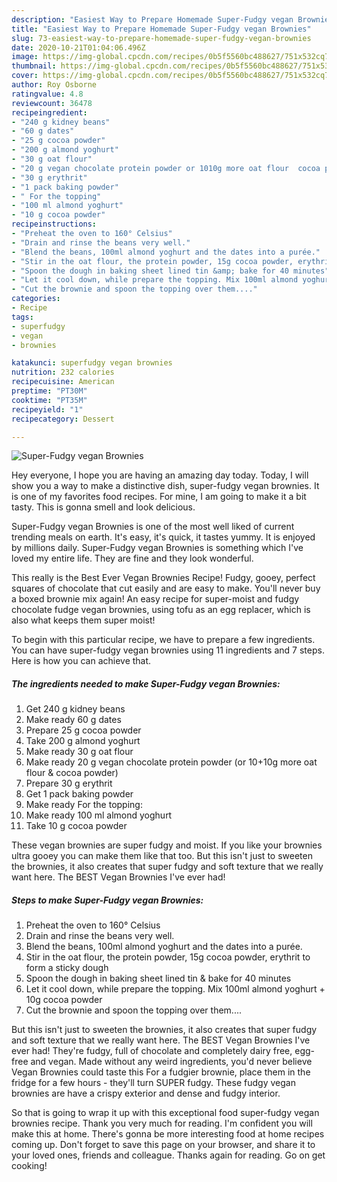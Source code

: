 ```yaml
---
description: "Easiest Way to Prepare Homemade Super-Fudgy vegan Brownies"
title: "Easiest Way to Prepare Homemade Super-Fudgy vegan Brownies"
slug: 73-easiest-way-to-prepare-homemade-super-fudgy-vegan-brownies
date: 2020-10-21T01:04:06.496Z
image: https://img-global.cpcdn.com/recipes/0b5f5560bc488627/751x532cq70/super-fudgy-vegan-brownies-recipe-main-photo.jpg
thumbnail: https://img-global.cpcdn.com/recipes/0b5f5560bc488627/751x532cq70/super-fudgy-vegan-brownies-recipe-main-photo.jpg
cover: https://img-global.cpcdn.com/recipes/0b5f5560bc488627/751x532cq70/super-fudgy-vegan-brownies-recipe-main-photo.jpg
author: Roy Osborne
ratingvalue: 4.8
reviewcount: 36478
recipeingredient:
- "240 g kidney beans"
- "60 g dates"
- "25 g cocoa powder"
- "200 g almond yoghurt"
- "30 g oat flour"
- "20 g vegan chocolate protein powder or 1010g more oat flour  cocoa powder"
- "30 g erythrit"
- "1 pack baking powder"
- " For the topping"
- "100 ml almond yoghurt"
- "10 g cocoa powder"
recipeinstructions:
- "Preheat the oven to 160° Celsius"
- "Drain and rinse the beans very well."
- "Blend the beans, 100ml almond yoghurt and the dates into a purée."
- "Stir in the oat flour, the protein powder, 15g cocoa powder, erythrit to form a sticky dough"
- "Spoon the dough in baking sheet lined tin &amp; bake for 40 minutes"
- "Let it cool down, while prepare the topping. Mix 100ml almond yoghurt + 10g cocoa powder"
- "Cut the brownie and spoon the topping over them...."
categories:
- Recipe
tags:
- superfudgy
- vegan
- brownies

katakunci: superfudgy vegan brownies 
nutrition: 232 calories
recipecuisine: American
preptime: "PT30M"
cooktime: "PT35M"
recipeyield: "1"
recipecategory: Dessert

---
```



![Super-Fudgy vegan Brownies](https://img-global.cpcdn.com/recipes/0b5f5560bc488627/751x532cq70/super-fudgy-vegan-brownies-recipe-main-photo.jpg)

Hey everyone, I hope you are having an amazing day today. Today, I will show you a way to make a distinctive dish, super-fudgy vegan brownies. It is one of my favorites food recipes. For mine, I am going to make it a bit tasty. This is gonna smell and look delicious.

Super-Fudgy vegan Brownies is one of the most well liked of current trending meals on earth. It's easy, it's quick, it tastes yummy. It is enjoyed by millions daily. Super-Fudgy vegan Brownies is something which I've loved my entire life. They are fine and they look wonderful.

This really is the Best Ever Vegan Brownies Recipe! Fudgy, gooey, perfect squares of chocolate that cut easily and are easy to make. You&#39;ll never buy a boxed brownie mix again! An easy recipe for super-moist and fudgy chocolate fudge vegan brownies, using tofu as an egg replacer, which is also what keeps them super moist!


To begin with this particular recipe, we have to prepare a few ingredients. You can have super-fudgy vegan brownies using 11 ingredients and 7 steps. Here is how you can achieve that.

<!--inarticleads1-->

##### The ingredients needed to make Super-Fudgy vegan Brownies:

1. Get 240 g kidney beans
1. Make ready 60 g dates
1. Prepare 25 g cocoa powder
1. Take 200 g almond yoghurt
1. Make ready 30 g oat flour
1. Make ready 20 g vegan chocolate protein powder (or 10+10g more oat flour &amp; cocoa powder)
1. Prepare 30 g erythrit
1. Get 1 pack baking powder
1. Make ready  For the topping:
1. Make ready 100 ml almond yoghurt
1. Take 10 g cocoa powder


These vegan brownies are super fudgy and moist. If you like your brownies ultra gooey you can make them like that too. But this isn&#39;t just to sweeten the brownies, it also creates that super fudgy and soft texture that we really want here. The BEST Vegan Brownies I&#39;ve ever had! 

<!--inarticleads2-->

##### Steps to make Super-Fudgy vegan Brownies:

1. Preheat the oven to 160° Celsius
1. Drain and rinse the beans very well.
1. Blend the beans, 100ml almond yoghurt and the dates into a purée.
1. Stir in the oat flour, the protein powder, 15g cocoa powder, erythrit to form a sticky dough
1. Spoon the dough in baking sheet lined tin &amp; bake for 40 minutes
1. Let it cool down, while prepare the topping. Mix 100ml almond yoghurt + 10g cocoa powder
1. Cut the brownie and spoon the topping over them....


But this isn&#39;t just to sweeten the brownies, it also creates that super fudgy and soft texture that we really want here. The BEST Vegan Brownies I&#39;ve ever had! They&#39;re fudgy, full of chocolate and completely dairy free, egg-free and vegan. Made without any weird ingredients, you&#39;d never believe Vegan Brownies could taste this For a fudgier brownie, place them in the fridge for a few hours - they&#39;ll turn SUPER fudgy. These fudgy vegan brownies are have a crispy exterior and dense and fudgy interior. 

So that is going to wrap it up with this exceptional food super-fudgy vegan brownies recipe. Thank you very much for reading. I'm confident you will make this at home. There's gonna be more interesting food at home recipes coming up. Don't forget to save this page on your browser, and share it to your loved ones, friends and colleague. Thanks again for reading. Go on get cooking!
